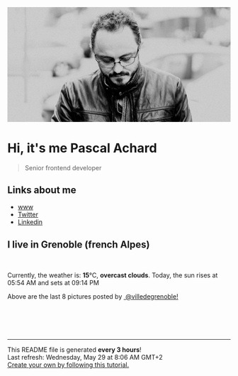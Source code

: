 ![Pascal Achard](./images/photo-pascal-achard.jpg)
# Hi, it's me Pascal Achard
> Senior frontend developer

## Links about me
- [www](https://www.pascal-achard.com)
- [Twitter](https://twitter.com/botmaster)
- [Linkedin](http://www.linkedin.com/in/pascal-achard)


## I live in Grenoble (french Alpes)
<img src="https://openweathermap.org/img/wn/04d@2x.png" alt="">

Currently, the weather is: **15**°C, **overcast clouds**.
Today, the sun rises at 05:54 AM and sets at 09:14 PM

Above are the last 8 pictures posted by <a href="https://www.instagram.com/villedegrenoble/" target="_blank"><img alt="" src="https://upload.wikimedia.org/wikipedia/commons/thumb/e/e7/Instagram_logo_2016.svg/1024px-Instagram_logo_2016.svg.png" width="20"/> @villedegrenoble!</a>

<p style="display: flex; flex-wrap: wrap; gap: 20px;">
        <img src="https://cdn1.picuki.com/hosted-by-instagram/q/0exhNuNYnjBGZDHIdN5WmL9I2Pk2GAlRNecaS7j0nyZiNxIsbHWB58ltwdev%7C%7CDlyKw1oASyLeDxm5o4oWVhQZFV9NUDeSryBSzlV6KifXYCq2jRh85dgk7Y8LHMWZX+r8sQrOzjYMTIfQeoEH%7C%7Cbx7a8Koru5A2MEo1zRMrBC0GAG4YWbVqFKwoV966yUlEri+YU8ajtG5WR1aRhmpNPb5DwIX%7C%7CD+fMBxsedISLQzicYRtr6+yGOHH24VdGZ9Siq07KbVk7ZRn3DFRWIz1Xegb6MeCnxIx1C%7C%7CuksQnb1%7C%7Ci9W1FaxM+N9+sqPVETFKCipioCttkZe1khzGbXn08ll%7C%7CkE7JweKcaMt2iLHFcN6XfIjExhCUQ6abR58JDl5BUrHVUF2LbaDwCMAExttwPcFv5Vmc4y65XLnO7AUhHRJNtjrTPphqRfDJ4KON9ybJ0haXhCoZse+0aIlJ3xhS95jbv1NYLCvjVI5wNTfpylkmT4ZCIuucyA==.jpeg" alt="" width="200"/>
        <img src="https://cdn1.picuki.com/hosted-by-instagram/q/0exhNuNYnjBGZDHIdN5WmL9I2Pk2GAlRNecaS7j0nyZiNxIsbHWB58ltwdGn%7C%7CDh7IAhgASuRYztk54ktVFhZDT14OEDaQLSJSTpQ66SfVeqkvDZm9ZJlkLs2KHMeZ36t8scoVGKpNWwSDv5PHL%7C%7Clo7gX5vrobigBpzuMMLVKyQlWotfpUrJy9ZRxt+S4jkja45BsLTNZ5momNkgl7NvWvTVeEaW+NMB166d1RbMCxMkA%7C%7C6nRlSaHEmw+Jj8uQ3agtIj+kOYA2AW8dQArqUm9VII8HhsVr0O8kFs3uqUjzoCmOdBM9s9psvDAbkcmfk0tpBdszcPwwmXCYD35j3xz+kTc5b+FXdM1rLbHct+oUO+7yjPsWKjOIoROWXwJOPiDdWzKduGDFt4Bw4F+WvdLigjjpV7pJOanmix%7C%7CBwpZijDWVJAjFqnL.jpeg" alt="" width="200"/>
        <img src="https://cdn1.picuki.com/hosted-by-instagram/q/0exhNuNYnjBGZDHIdN5WmL9I2Pk2GAlRNecaS7j0nyZiNxIsbHWB58ltwdev%7C%7CDlyKw1oASyLeDxm544rV1RVZFV9NUDfQbeMTDZR7qmeXICm0jBj8pFjlLg2LXMdYXGu9cEuOzjYMTIfQeoEH%7C%7Cbx7a8Koru5A2MGo1zRMrBC0GAG4fy3UPI7mslm3ayEv0Pxto0%7C%7CNylL9XkgKQcursrV%7C%7CndbEvL+M4Byp6JzSPkCj9ND1OHtpCa5BTB7Kz44KD6chYTJnLM0jwzKJxsp%7C%7CXOmdphsJGIIhn2T4jQ8vsorjIj%7C%7CFaJciP1opoH2bUcmGW9opUk53cH7niTya2Gq10ZtyGXKn56rX60IrLjnC9e8TfXzxzjuZJTGO49LDlUuRa%7C%7CyFgz4bqf7BMtbwcYaWvdGig7lzyeEVejuxDV7UzJZt2S9NKVZR+nQkr+c2nL6shm9iisphOa4QuVo90p12pa67zc9dnmbU54aGGCF%7C%7CwNkLdBDTq3BmsOMabsXHEU=.jpeg" alt="" width="200"/>
        <img src="https://cdn1.picuki.com/hosted-by-instagram/q/0exhNuNYnjBGZDHIdN5WmL9I2Pk2GAlRNecaS7j0nyZiNxIsbHWB58ltwdGn%7C%7CDh7IAhgASuRYztk54wuUVRTAj19NUzfQL2PSTdR56idVufN1D1m9ZFklL8yKHUdZHSt98MlUQmYdSgIGaYDG7uo%7C%7CesJ%7C%7CPnucjcFrjOMNbRKmDdttdCwFahlza4lsfe4kx2xu5xncG114WNxahlw5OLUqQUCSKn5PN1gpKZlR7pCjMsS5Lujymu+H2xkfWx9Ez7RtI7V2dENhhzrdSFlqjHzAZY1LHMRiVbmjSEioqMP0ZD7B6RcjvUWp6f%7C%7Cc3wyZ0ctohBjzbWSpnLOOHeL%7C%7CmJz4ibQwbHsJbNz4Jr4eKPNavrQ6Af2f7rxRJdHCyM6B8iHV3CKdeS1Es5JhqJ%7C%7CNrUWgFW80iCWdYLC+TFZHSIMjDHWWsQlG6vMkovizXnTvS6HpFpjkp%7C%7CuL+U=.jpeg" alt="" width="200"/>
        <img src="https://cdn1.picuki.com/hosted-by-instagram/q/0exhNuNYnjBGZDHIdN5WmL9I2Pk2GAlRNecaS7j0nyZiNxIsbHWB58ltwdGn%7C%7CDh7IAhgASuRYztk54ktVVpZAz17NEbXSrSPSjhS6K6aVemlvDRm9pVplr0yKHIcZ3Wm8sIlVGSpNWwSDv5PHL%7C%7Clo7gX5vrobigBpzuMMLVKyQlWotfpUrJy9ZRxt+S4jkja45BsLTNZ5momNkgl7NvWvTVeEaW+NMB166d1RbMCxMkA%7C%7C6nRlSaHEmw+Jj8vRnagtIj+kOYA2HThfjYZ3W6OUbxrHhsVr0O8kRME648DzoCmOdBM9s9psvDAbkcmfk0tpBdszcPwwmXCYD35j3xz+kOBm4rhZscnt4D6J6WOZIve9gjHRIXmMbBbTS5CEP6BUGvkFNTnD8NMmoZuWvdLigjjpV7rLOnQmix%7C%7CBwpZijDWVJAjFqnL.jpeg" alt="" width="200"/>
        <img src="https://cdn1.picuki.com/hosted-by-instagram/q/0exhNuNYnjBGZDHIdN5WmL9I2Pk2GAlRNecaS7j0nyZiNxIsbHWB58ltwdev%7C%7CDlyKw1oASyLeDtj4oIiUVhYZFV9NUDfSbCATDZR76+dUICh2jJh8pRjk7o8KXcfbXOn98EsOzjYMTIfQeoEH%7C%7Cbx7a8Koru5A2MEo1zRMrBC0GAG4YWbVqFKwoV966yUlEri+YU8ajtG5WR1aRhmpNPb5DwIX%7C%7CD+fMBxsedISLQzicYRtr6+zWOHH24VdGZ9Sjypso6Rk%7C%7CwBjCvnRWIz1XegYIpqJ20tx1C%7C%7CuksQnb1%7C%7Ci9W1FaxM+N9+sqPVETFKCipioCttkZe1khzGbXn08ll%7C%7CkE7356qeRsd3ibHBdN6HZI7H6CqRQLabR58JDl5BUrHVUF2LbaDwCMAExttwPcFvwVGY%7C%7Cw6XduHh9SpgSTZJkQenAZZyVciUzoKyxED6qzyikF5syPnsYrt2zxhS95jbv1NYLSrjUY5wNTfpylkmT4ZCIuucyA==.jpeg" alt="" width="200"/>
        <img src="https://cdn1.picuki.com/hosted-by-instagram/q/0exhNuNYnjBGZDHIdN5WmL9I2Pk2GAlRNecaS7j0nyZiNxIsbHWB58ltwdGn%7C%7CDh7IAhgASuRYztk4YgrVVhZDT1yP0XeSrKKSzpS6KydXOzN0DRi8pJjl7g2LHIYbHap9solOzjYMTIfQeoEH%7C%7Cb2rvUT+vvwbTYNpi2TNLxCyQlWotfpUrJy9ZRzt52U1h+189JldAJZ+jtvdBFundPZlTIeAf3+Idp1orN2S%7C%7CkKhtAKv6K%7C%7C1SO2ECMseW16GX6Rv5+HoOAAuiDpYGhpqzbheKc4EEMWggivtDsiqKAm3LSJYLw60tAutobVGWsyBipuoxkzsbuMxiCdf0KI%7C%7CmJzhWPQwO7mP6tgqZ2tdaOidOLL%7C%7CxXmfKfqGL9nbi1ZAc3DW2rjKvOiOO8AgJ5oG%7C%7CJx2g+g%7C%7CRa2LbXSzRZSA3NFhmndWscoF9u54emb%7C%7CHTvkTSK%7C%7CV85w5nvLQ==.jpeg" alt="" width="200"/>
        <img src="https://cdn1.picuki.com/hosted-by-instagram/q/0exhNuNYnjBGZDHIdN5WmL9I2Pk2GAlRNecaS7j0nyZiNxIsbHWB58ltwdev%7C%7CDlyKw1oASyLeDxm4IotVV5WZFV9NUHWSLyKSD1c66mdV4Cm2zVj8Z9mnLgwLHcbZXKt88YrOzjYMTIfQeoEH%7C%7Cbx7a8Koru5A2MEo1zRMrBC0GAG4YWbVqFKwoV966yUlEri+YU8ajtG5WR1aRhmpNPb5DwIX%7C%7CD+fMBxsedISLQzicYRtr6+wmOHH24VdGZ9ShedtYn3svkA0C3rRWIz1Xegb75pAl0Lx1C%7C%7CuksQnb1%7C%7Ci9W1FaxM+N9+sqPVETFKCipioCttkZe1khzGbXn08ll%7C%7CkE3nyeKfRtNziJ%7C%7CVdN25ZMPE+ATXQKabR58JDl5BUrHVUF2LbaDwCMAExttwPcFv0muZoByLUoP89BZlKzgTpzCKIbx6bPCX7Jiw%7C%7CyOIsi6BqgsDx8K4T+NU3xhS95jbv1NYKiiTJ45wNTfpylkmT4ZCIuucyA==.jpeg" alt="" width="200"/>
</p>

------------
<p>This README file is generated <b>every 3 hours</b>!
    <br />Last refresh: Wednesday, May 29 at 8:06 AM GMT+2
    <br /><a href="https://medium.com/@th.guibert/how-to-create-a-self-updating-readme-md-for-your-github-profile-f8b05744ca91">Create your own by following this tutorial.</a>
</p>
<p><a href="https://github.com/botmaster/botmaster/actions/workflows/main.yaml"><img alt="" src="https://github.com/botmaster/botmaster/actions/workflows/main.yaml/badge.svg" /></a></p>


